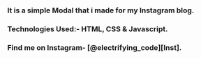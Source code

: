 ### It is a simple Modal that i made for my Instagram blog.


### Technologies Used:- HTML, CSS & Javascript.


### Find me on Instagram- [@electrifying_code][Inst].

[Instagram]: https://www.instagram.com/electrifying_codes